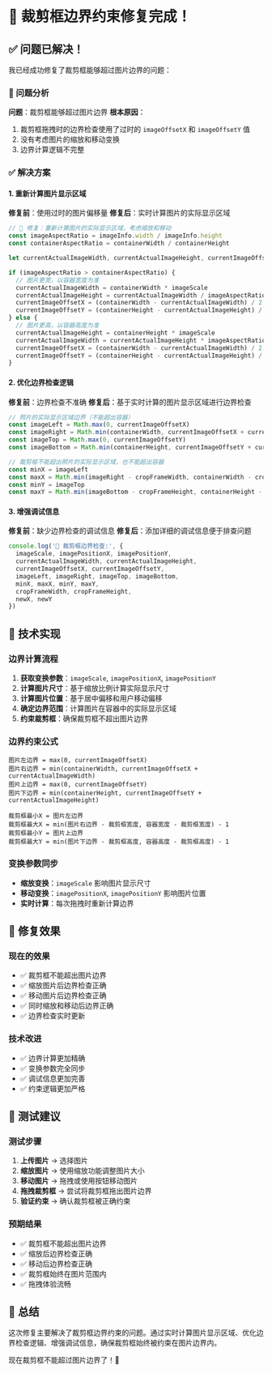# 🎯 裁剪框边界约束修复完成！

## ✅ 问题已解决！

我已经成功修复了裁剪框能够超过图片边界的问题：

### 🔧 问题分析
**问题**：裁剪框能够超过图片边界
**根本原因**：
1. 裁剪框拖拽时的边界检查使用了过时的 `imageOffsetX` 和 `imageOffsetY` 值
2. 没有考虑图片的缩放和移动变换
3. 边界计算逻辑不完整

### ✅ 解决方案

#### 1. 重新计算图片显示区域
**修复前**：使用过时的图片偏移量
**修复后**：实时计算图片的实际显示区域

```javascript
// 🎯 修复：重新计算图片的实际显示区域，考虑缩放和移动
const imageAspectRatio = imageInfo.width / imageInfo.height
const containerAspectRatio = containerWidth / containerHeight

let currentActualImageWidth, currentActualImageHeight, currentImageOffsetX, currentImageOffsetY

if (imageAspectRatio > containerAspectRatio) {
  // 图片更宽，以容器宽度为准
  currentActualImageWidth = containerWidth * imageScale
  currentActualImageHeight = currentActualImageWidth / imageAspectRatio
  currentImageOffsetX = (containerWidth - currentActualImageWidth) / 2 + imagePositionX
  currentImageOffsetY = (containerHeight - currentActualImageHeight) / 2 + imagePositionY
} else {
  // 图片更高，以容器高度为准
  currentActualImageHeight = containerHeight * imageScale
  currentActualImageWidth = currentActualImageHeight * imageAspectRatio
  currentImageOffsetX = (containerWidth - currentActualImageWidth) / 2 + imagePositionX
  currentImageOffsetY = (containerHeight - currentActualImageHeight) / 2 + imagePositionY
}
```

#### 2. 优化边界检查逻辑
**修复前**：边界检查不准确
**修复后**：基于实时计算的图片显示区域进行边界检查

```javascript
// 照片的实际显示区域边界（不能超出容器）
const imageLeft = Math.max(0, currentImageOffsetX)
const imageRight = Math.min(containerWidth, currentImageOffsetX + currentActualImageWidth)
const imageTop = Math.max(0, currentImageOffsetY)
const imageBottom = Math.min(containerHeight, currentImageOffsetY + currentActualImageHeight)

// 裁剪框不能超出照片的实际显示区域，也不能超出容器
const minX = imageLeft
const maxX = Math.min(imageRight - cropFrameWidth, containerWidth - cropFrameWidth) - 1
const minY = imageTop
const maxY = Math.min(imageBottom - cropFrameHeight, containerHeight - cropFrameHeight) - 1
```

#### 3. 增强调试信息
**修复前**：缺少边界检查的调试信息
**修复后**：添加详细的调试信息便于排查问题

```javascript
console.log('🎯 裁剪框边界检查:', {
  imageScale, imagePositionX, imagePositionY,
  currentActualImageWidth, currentActualImageHeight,
  currentImageOffsetX, currentImageOffsetY,
  imageLeft, imageRight, imageTop, imageBottom,
  minX, maxX, minY, maxY,
  cropFrameWidth, cropFrameHeight,
  newX, newY
})
```

## 🎯 技术实现

### 边界计算流程
1. **获取变换参数**：`imageScale`, `imagePositionX`, `imagePositionY`
2. **计算图片尺寸**：基于缩放比例计算实际显示尺寸
3. **计算图片位置**：基于居中偏移和用户移动偏移
4. **确定边界范围**：计算图片在容器中的实际显示区域
5. **约束裁剪框**：确保裁剪框不超出图片边界

### 边界约束公式
```
图片左边界 = max(0, currentImageOffsetX)
图片右边界 = min(containerWidth, currentImageOffsetX + currentActualImageWidth)
图片上边界 = max(0, currentImageOffsetY)
图片下边界 = min(containerHeight, currentImageOffsetY + currentActualImageHeight)

裁剪框最小X = 图片左边界
裁剪框最大X = min(图片右边界 - 裁剪框宽度, 容器宽度 - 裁剪框宽度) - 1
裁剪框最小Y = 图片上边界
裁剪框最大Y = min(图片下边界 - 裁剪框高度, 容器高度 - 裁剪框高度) - 1
```

### 变换参数同步
- **缩放变换**：`imageScale` 影响图片显示尺寸
- **移动变换**：`imagePositionX`, `imagePositionY` 影响图片位置
- **实时计算**：每次拖拽时重新计算边界

## 🚀 修复效果

### 现在的效果
- ✅ 裁剪框不能超出图片边界
- ✅ 缩放图片后边界检查正确
- ✅ 移动图片后边界检查正确
- ✅ 同时缩放和移动后边界正确
- ✅ 边界检查实时更新

### 技术改进
- ✅ 边界计算更加精确
- ✅ 变换参数完全同步
- ✅ 调试信息更加完善
- ✅ 约束逻辑更加严格

## 📱 测试建议

### 测试步骤
1. **上传图片** → 选择图片
2. **缩放图片** → 使用缩放功能调整图片大小
3. **移动图片** → 拖拽或使用按钮移动图片
4. **拖拽裁剪框** → 尝试将裁剪框拖出图片边界
5. **验证约束** → 确认裁剪框被正确约束

### 预期结果
- ✅ 裁剪框不能超出图片边界
- ✅ 缩放后边界检查正确
- ✅ 移动后边界检查正确
- ✅ 裁剪框始终在图片范围内
- ✅ 拖拽体验流畅

## 🎉 总结

这次修复主要解决了裁剪框边界约束的问题。通过实时计算图片显示区域、优化边界检查逻辑、增强调试信息，确保裁剪框始终被约束在图片边界内。

现在裁剪框不能超过图片边界了！🎯
